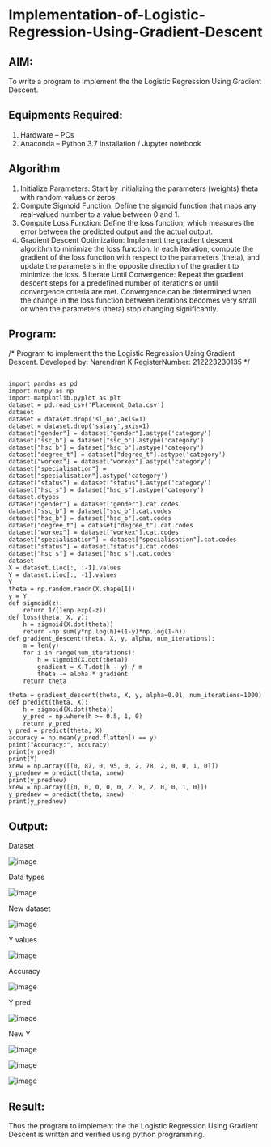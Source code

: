 # Implementation-of-Logistic-Regression-Using-Gradient-Descent

## AIM:
To write a program to implement the the Logistic Regression Using Gradient Descent.

## Equipments Required:
1. Hardware – PCs
2. Anaconda – Python 3.7 Installation / Jupyter notebook

## Algorithm
1. Initialize Parameters: Start by initializing the parameters (weights) theta with random values or zeros.
2.  Compute Sigmoid Function: Define the sigmoid function that maps any real-valued number to a value between 0 and 1.
3.  Compute Loss Function: Define the loss function, which measures the error between the predicted output and the actual output.
4. Gradient Descent Optimization: Implement the gradient descent algorithm to minimize the loss function. In each iteration, compute the gradient of the loss function with respect to the parameters (theta), and update the parameters in the opposite direction of the gradient to minimize the loss.
5.Iterate Until Convergence: Repeat the gradient descent steps for a predefined number of iterations or until convergence criteria are met. Convergence can be determined when the change in the loss function between iterations becomes very small or when the parameters (theta) stop changing significantly.

## Program:
/*
Program to implement the the Logistic Regression Using Gradient Descent.
Developed by: Narendran K
RegisterNumber: 212223230135
*/
```

import pandas as pd
import numpy as np
import matplotlib.pyplot as plt
dataset = pd.read_csv('Placement_Data.csv')
dataset
dataset = dataset.drop('sl_no',axis=1)
dataset = dataset.drop('salary',axis=1)
dataset["gender"] = dataset["gender"].astype('category')
dataset["ssc_b"] = dataset["ssc_b"].astype('category')
dataset["hsc_b"] = dataset["hsc_b"].astype('category')
dataset["degree_t"] = dataset["degree_t"].astype('category')
dataset["workex"] = dataset["workex"].astype('category')
dataset["specialisation"] = dataset["specialisation"].astype('category')
dataset["status"] = dataset["status"].astype('category')
dataset["hsc_s"] = dataset["hsc_s"].astype('category')
dataset.dtypes
dataset["gender"] = dataset["gender"].cat.codes
dataset["ssc_b"] = dataset["ssc_b"].cat.codes
dataset["hsc_b"] = dataset["hsc_b"].cat.codes
dataset["degree_t"] = dataset["degree_t"].cat.codes
dataset["workex"] = dataset["workex"].cat.codes
dataset["specialisation"] = dataset["specialisation"].cat.codes
dataset["status"] = dataset["status"].cat.codes
dataset["hsc_s"] = dataset["hsc_s"].cat.codes
dataset
X = dataset.iloc[:, :-1].values
Y = dataset.iloc[:, -1].values
Y
theta = np.random.randn(X.shape[1])
y = Y
def sigmoid(z):
    return 1/(1+np.exp(-z))
def loss(theta, X, y):
    h = sigmoid(X.dot(theta))
    return -np.sum(y*np.log(h)+(1-y)*np.log(1-h))
def gradient_descent(theta, X, y, alpha, num_iterations):
    m = len(y)
    for i in range(num_iterations):
        h = sigmoid(X.dot(theta))
        gradient = X.T.dot(h - y) / m
        theta -= alpha * gradient
    return theta

theta = gradient_descent(theta, X, y, alpha=0.01, num_iterations=1000)
def predict(theta, X):
    h = sigmoid(X.dot(theta))
    y_pred = np.where(h >= 0.5, 1, 0)
    return y_pred
y_pred = predict(theta, X)
accuracy = np.mean(y_pred.flatten() == y)
print("Accuracy:", accuracy)
print(y_pred)
print(Y)
xnew = np.array([[0, 87, 0, 95, 0, 2, 78, 2, 0, 0, 1, 0]])
y_prednew = predict(theta, xnew)
print(y_prednew)
xnew = np.array([[0, 0, 0, 0, 0, 2, 8, 2, 0, 0, 1, 0]])
y_prednew = predict(theta, xnew)
print(y_prednew)
```

## Output:

Dataset

![image](https://github.com/preethi2831/-Implementation-of-Logistic-Regression-Using-Gradient-Descent/assets/155142246/5bfd1bab-c917-439a-b704-ccc834b3c6bb)


Data types

![image](https://github.com/preethi2831/-Implementation-of-Logistic-Regression-Using-Gradient-Descent/assets/155142246/673238d6-78f7-4f11-ae12-7a4d37373d34)

New dataset

![image](https://github.com/preethi2831/-Implementation-of-Logistic-Regression-Using-Gradient-Descent/assets/155142246/2f3befdc-e483-4622-b528-d094fd91bcf4)

Y values

![image](https://github.com/preethi2831/-Implementation-of-Logistic-Regression-Using-Gradient-Descent/assets/155142246/62bcf3a1-a6d6-4105-852d-31b05f5cab2d)

Accuracy

![image](https://github.com/preethi2831/-Implementation-of-Logistic-Regression-Using-Gradient-Descent/assets/155142246/4b336b75-ee0a-488d-898a-ec7c66288674)


Y pred

![image](https://github.com/preethi2831/-Implementation-of-Logistic-Regression-Using-Gradient-Descent/assets/155142246/ede9b220-c365-4f22-914c-5d0b62c1c720)

New Y

![image](https://github.com/preethi2831/-Implementation-of-Logistic-Regression-Using-Gradient-Descent/assets/155142246/ea7536cc-4ec7-443b-8c69-82a311110908)

![image](https://github.com/preethi2831/-Implementation-of-Logistic-Regression-Using-Gradient-Descent/assets/155142246/a1e09cc3-458a-45a3-ba60-deaf87e554e8)

![image](https://github.com/preethi2831/-Implementation-of-Logistic-Regression-Using-Gradient-Descent/assets/155142246/e5795b77-f293-4244-b6aa-40a4414635cc)


## Result:
Thus the program to implement the the Logistic Regression Using Gradient Descent is written and verified using python programming.

